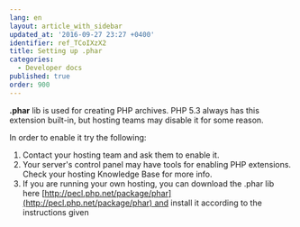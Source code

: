 ```yaml
---
lang: en
layout: article_with_sidebar
updated_at: '2016-09-27 23:27 +0400'
identifier: ref_TCoIXzX2
title: Setting up .phar
categories:
  - Developer docs
published: true
order: 900
---
```



**.phar** lib is used for creating PHP archives. PHP 5.3 always has this extension built-in, but hosting teams may disable it for some reason.

In order to enable it try the following:

1.  Contact your hosting team and ask them to enable it.
2.  Your server's control panel may have tools for enabling PHP extensions. Check your hosting Knowledge Base for more info.
3.  If you are running your own hosting, you can download the .phar lib here [http://pecl.php.net/package/phar](http://pecl.php.net/package/phar) and install it according to the instructions given
